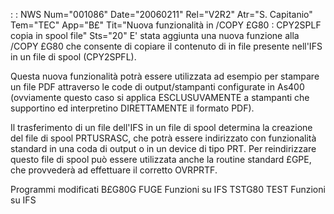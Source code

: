  :  : NWS Num="001086" Date="20060211" Rel="V2R2" Atr="S. Capitanio" Tem="TEC" App="B£" Tit="Nuova funzionalità in /COPY £G80 :  CPY2SPLF copia in spool file" Sts="20"
E' stata aggiunta una nuova funzione alla /COPY £G80 che consente di copiare il contenuto di in file presente nell'IFS in un file di spool (CPY2SPFL).

Questa nuova funzionalità potrà essere utilizzata ad esempio per stampare un file PDF attraverso le
code di output/stampanti configurate in As400 (ovviamente questo caso si applica ESCLUSUVAMENTE a stampanti che supportino ed interpretino DIRETTAMENTE il formato PDF).

Il trasferimento di un file dell'IFS in un file di spool determina la creazione del file di spool PRTUSRASC, che potrà essere indirizzato con funzionalità standard in una coda di output o in un device di tipo PRT. Per reindirizzare questo file di spool può essere utilizzata anche la routine standard £GPE, che provvederà ad effettuare il corretto OVRPRTF.

Programmi modificati
B£G80G  FUGE Funzioni su IFS
TSTG80  TEST Funzioni su IFS
